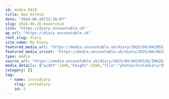 ```yaml
---
id: media-5819
title: Bee Orchid
date: "2024-06-26T12:38:07"
slug: 2024-06-26-beeorchid
site: "https://diary.uncountable.uk"
wp_url: "https://diary.uncountable.uk"
root_slug: diary
site_name: My Diary
featured_media_url: "https://media.uncountable.uk/diary/2025/04/04195526/IMG20240626133807-scaled.webp"
featured_media_srcset: "https://media.uncountable.uk/diary/2025/04/04195526/IMG20240626133807-169x300.webp 169w, https://media.uncountable.uk/diary/2025/04/04195526/IMG20240626133807-576x1024.webp 576w, https://media.uncountable.uk/diary/2025/04/04195526/IMG20240626133807-150x150.webp 150w, https://media.uncountable.uk/diary/2025/04/04195526/IMG20240626133807-360x640.webp 360w, https://media.uncountable.uk/diary/2025/04/04195526/IMG20240626133807-scaled.webp 1440w"
type: media
source_url: "https://media.uncountable.uk/diary/2025/04/04195526/IMG20240626133807-scaled.webp"
media_details: {"width":1440,"height":2560,"file":"photos/Instadiary/IMG20240626133807-scaled.webp","filesize":147630,"sizes":{"medium":{"file":"IMG20240626133807-169x300.webp","width":169,"height":300,"filesize":9704,"mime_type":"image/webp","source_url":"https://media.uncountable.uk/diary/2025/04/04195526/IMG20240626133807-169x300.webp"},"large":{"file":"IMG20240626133807-576x1024.webp","width":576,"height":1024,"filesize":48830,"mime_type":"image/webp","source_url":"https://media.uncountable.uk/diary/2025/04/04195526/IMG20240626133807-576x1024.webp"},"thumbnail":{"file":"IMG20240626133807-150x150.webp","width":150,"height":150,"filesize":5600,"mime_type":"image/webp","source_url":"https://media.uncountable.uk/diary/2025/04/04195526/IMG20240626133807-150x150.webp"},"mobwidth":{"file":"IMG20240626133807-360x640.webp","width":360,"height":640,"filesize":26904,"mime_type":"image/webp","source_url":"https://media.uncountable.uk/diary/2025/04/04195526/IMG20240626133807-360x640.webp"},"full":{"file":"IMG20240626133807-scaled.webp","width":1440,"height":2560,"mime_type":"image/webp","source_url":"https://media.uncountable.uk/diary/2025/04/04195526/IMG20240626133807-scaled.webp"}},"image_meta":{"aperture":"0","credit":"","camera":"","caption":"","created_timestamp":"0","copyright":"","focal_length":"0","iso":"0","shutter_speed":"0","title":"","orientation":"0","keywords":[]},"original_image":"IMG20240626133807.webp"}
category: []
tag:
  - name: instadiary
    slug: instadiary
    id: 5
---
```


